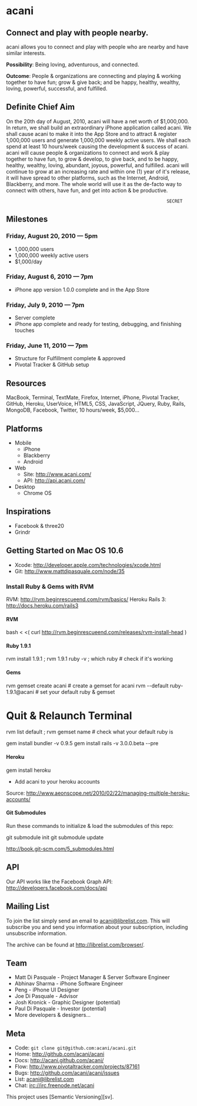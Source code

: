 acani
=====

Connect and play with people nearby.
------------------------------------

acani allows you to connect and play with people who are nearby and have similar interests.

**Possibility**: Being loving, adventurous, and connected.

**Outcome**: People & organizations are connecting and playing & working together to have fun; grow & give back; and be happy, healthy, wealthy, loving, powerful, successful, and fulfilled.


Definite Chief Aim
------------------

On the 20th day of August, 2010, acani will have a net worth of $1,000,000. In return, we shall build an extraordinary iPhone application called acani. We shall cause acani to make it into the App Store and to attract & register 1,000,000 users and generate 1,000,000 weekly active users. We shall each spend at least 10 hours/week causing the development & success of acani. acani will cause people & organizations to connect and work & play together to have fun, to grow & develop, to give back, and to be happy, healthy, wealthy, loving, abundant, joyous, powerful, and fulfilled. acani will continue to grow at an increasing rate and within one (1) year of it's release, it will have spread to other platforms, such as the Internet, Android, Blackberry, and more. The whole world will use it as the de-facto way to connect with others, have fun, and get into action & be productive.

                                                                 SECRET


Milestones
----------

### Friday, August 20, 2010 — 5pm

* 1,000,000 users
* 1,000,000 weekly active users
* $1,000/day

### Friday, August 6, 2010 — 7pm

* iPhone app version 1.0.0 complete and in the App Store

### Friday, July 9, 2010 — 7pm

* Server complete
* iPhone app complete and ready for testing, debugging, and finishing touches

### Friday, June 11, 2010 — 7pm

* Structure for Fulfillment complete & approved
* Pivotal Tracker & GitHub setup


Resources
---------

MacBook, Terminal, TextMate, Firefox, Internet, iPhone, Pivotal Tracker, GitHub, Heroku, UserVoice, HTML5, CSS, JavaScript, JQuery, Ruby, Rails, MongoDB, Facebook, Twitter, 10 hours/week, $5,000...


Platforms
---------

* Mobile
  * iPhone
  * Blackberry
  * Android
* Web
  * Site: http://www.acani.com/
  * API: http://api.acani.com/
* Desktop
  * Chrome OS


Inspirations
------------

* Facebook & three20
* Grindr


Getting Started on Mac OS 10.6
------------------------------

* Xcode: <http://developer.apple.com/technologies/xcode.html>
* Git: <http://www.mattdipasquale.com/node/35>

### Install Ruby & Gems with RVM

RVM: <http://rvm.beginrescueend.com/rvm/basics/>
Heroku Rails 3: <http://docs.heroku.com/rails3>

#### RVM
  bash < <( curl http://rvm.beginrescueend.com/releases/rvm-install-head )

#### Ruby 1.9.1
  rvm install 1.9.1 ; rvm 1.9.1
  ruby -v ; which ruby # check if it's working

#### Gems 
  rvm gemset create acani # create a gemset for acani
  rvm --default ruby-1.9.1@acani # set your default ruby & gemset
  
  # Quit & Relaunch Terminal
  rvm list default ; rvm gemset name # check what your default ruby is
  
  gem install bundler -v 0.9.5
  gem install rails -v 3.0.0.beta --pre

#### Heroku

  gem install heroku
  
  * Add acani to your heroku accounts

Source: <http://www.aeonscope.net/2010/02/22/managing-multiple-heroku-accounts/>

#### Git Submodules

Run these commands to initialize & load the submodules of this repo:

  git submodule init
  git submodule update

<http://book.git-scm.com/5_submodules.html>


API
---

Our API works like the Facebook Graph API:
<http://developers.facebook.com/docs/api>


Mailing List
------------

To join the list simply send an email to <acani@librelist.com>. This
will subscribe you and send you information about your subscription,
including unsubscribe information.

The archive can be found at <http://librelist.com/browser/>.


Team
----

* Matt Di Pasquale - Project Manager & Server Software Engineer
* Abhinav Sharma - iPhone Software Engineer
* Peng - iPhone UI Designer
* Joe Di Pasquale - Advisor
* Josh Kronick - Graphic Designer (potential)
* Paul Di Pasquale - Investor (potential)
* More developers & designers...


Meta
----

* Code: `git clone git@github.com:acani/acani.git`
* Home: <http://github.com/acani/acani>
* Docs: <http://acani.github.com/acani/>
* Flow: <http://www.pivotaltracker.com/projects/87161>
* Bugs: <http://github.com/acani/acani/issues>
* List: <acani@librelist.com>
* Chat: <irc://irc.freenode.net/acani>

This project uses [Semantic Versioning][sv].
